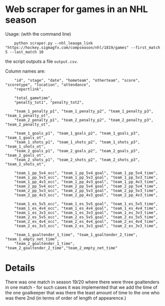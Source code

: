 # Web scraper for games in an NHL season

Usage: (with the command line)

```
    python scraper.py --nhl_leauge_link "https://hockey.sigmagfx.com/compseason/nhl/1819/games" --first_match 5 --last_match 10
```

the script outputs a file `output.csv`.

Column names are:

```
    "id", "stage", "date", "hometeam", "otherteam", "score", "scoretype", "location", "attendance", 
    "reportlink",

    "total_gametime",
    "penalty_tot1", "penalty_tot2", 

    "team_1_penalty_p1", "team_1_penalty_p2", "team_1_penalty_p3", "team_1_penalty_ot",
    "team_2_penalty_p1", "team_2_penalty_p2", "team_2_penalty_p3", "team_2_penalty_ot", 

    "team_1_goals_p1", "team_1_goals_p2", "team_1_goals_p3", "team_1_goals_ot",
    "team_1_shots_p1", "team_1_shots_p2", "team_1_shots_p3", "team_1_shots_ot",
    "team_2_goals_p1", "team_2_goals_p2", "team_2_goals_p3", "team_2_goals_ot",
    "team_2_shots_p1", "team_2_shots_p2", "team_2_shots_p3", "team_2_shots_ot",

    "team_1_pp_5v4_occ", "team_1_pp_5v4_goal", "team_1_pp_5v4_time",
    "team_1_pp_5v3_occ", "team_1_pp_5v3_goal", "team_1_pp_5v3_time",
    "team_1_pp_4v3_occ", "team_1_pp_4v3_goal", "team_1_pp_4v3_time",
    "team_2_pp_5v4_occ", "team_2_pp_5v4_goal", "team_2_pp_5v4_time",
    "team_2_pp_5v3_occ", "team_2_pp_5v3_goal", "team_2_pp_5v3_time",
    "team_2_pp_4v3_occ", "team_2_pp_4v3_goal", "team_2_pp_4v3_time",

    "team_1_es_5v5_occ", "team_1_es_5v5_goal", "team_1_es_5v5_time",
    "team_1_es_4v4_occ", "team_1_es_4v4_goal", "team_1_es_4v4_time",
    "team_1_es_3v3_occ", "team_1_es_3v3_goal", "team_1_es_3v3_time",
    "team_2_es_5v5_occ", "team_2_es_5v5_goal", "team_2_es_5v5_time",
    "team_2_es_4v4_occ", "team_2_es_4v4_goal", "team_2_es_4v4_time",
    "team_2_es_3v3_occ", "team_2_es_3v3_goal", "team_2_es_3v3_time",

    "team_1_goaltender_1_time", "team_1_goaltender_2_time", "team_1_empty_net_time",
    "team_2_goaltender_1_time", "team_2_goaltender_2_time","team_2_empty_net_time"

```

# Details

There was one match in season 19/20 where there were three goaltenders in one match - for such cases it was implemented that we add the time of the one goalkeeper that was there the least amount of time to the one who was there 2nd (in terms of order of length of appearence.)